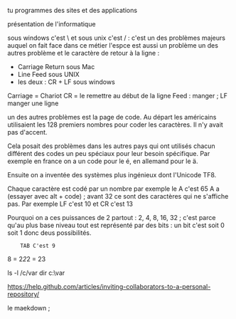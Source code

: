 tu programmes des sites et des applications

présentation de l'informatique

sous windows c'est \ et sous unix c'est / : c'est un des problèmes majeurs auquel on fait face dans ce métier
l'espce est aussi un problème
un des autres problème et le caractère de retour à la ligne :  
* Carriage Return sous Mac
* Line Feed sous UNIX
* les deux : CR + LF sous windows

Carriage = Chariot CR = le remettre au début de la ligne
Feed : manger ; LF manger une ligne

un des autres problèmes est la page de code. Au départ les américains utilisaient les 128 premiers nombres pour coder les caractères. Il n'y avait pas d'accent.

Cela posait des problèmes dans les autres pays qui ont utilisés chacun différent des codes un peu spéciaux pour leur besoin spécifique. Par exemple en france on a un code pour le é, en allemand pour le ä.

Ensuite on a inventée des systèmes plus ingénieux dont l'Unicode TF8.

Chaque caractère est codé par un nombre par exemple le A c'est 65 A a (essayer avec alt + code) ; avant 32 ce sont des caractères qui ne s'affiche pas. Par exemple LF c'est 10 et CR c'est 13

Pourquoi on a ces puissances de 2 partout : 2, 4, 8, 16, 32 ; c'est parce qu'au plus base niveau tout est représenté par des bits : un bit c'est soit 0 soit 1 donc deus possibilités.

		TAB C'est 9

8 = 2*2*2 = 2<e>3</e>

ls -l /c/var
dir c:\var

https://help.github.com/articles/inviting-collaborators-to-a-personal-repository/

le maekdown ;